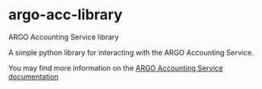 # argo-acc-library
ARGO Accounting Service library

A simple python library for interacting with the ARGO Accounting Service.

You may find more information on the [ARGO Accounting Service documentation](https://argoeu.github.io/argo-accounting/)
